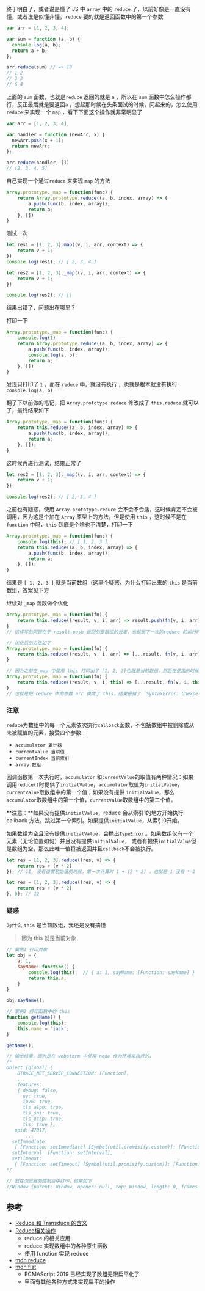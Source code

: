 终于明白了，或者说是懂了 JS 中 `array` 中的 `reduce` 了，以前好像是一直没有懂，或者说是似懂非懂，`reduce` 要的就是返回函数中的第一个参数

```js
var arr = [1, 2, 3, 4];

var sum = function (a, b) {
  console.log(a, b);
  return a + b;
};

arr.reduce(sum) // => 10
// 1 2
// 3 3
// 6 4
```

上面的 `sum` 函数，也就是`reduce` 返回的就是 `a` ，所以在 `sum` 函数中怎么操作都行，反正最后就是要返回`a` ，想起那时候在头条面试的时候，问起来的，怎么使用 `reduce` 来实现一个 `map`  ，看下下面这个操作就非常明显了

```js
var arr = [1, 2, 3, 4];

var handler = function (newArr, x) {
  newArr.push(x + 1);
  return newArr;
};

arr.reduce(handler, [])
// [2, 3, 4, 5]
```

自己实现一个通过`reduce` 来实现 `map` 的方法

```js
Array.prototype._map = function(func) {
    return Array.prototype.reduce((a, b, index, array) => {
        a.push(func(b, index, array));
        return a;
    }, [])
}
```

测试一次

```js
let res1 = [1, 2, 3].map((v, i, arr, context) => {
    return v + 1;
})
console.log(res1); // [ 2, 3, 4 ]

let res2 = [1, 2, 3]._map((v, i, arr, context) => {
    return v + 1;
})

console.log(res2); // []
```

结果出错了，问题出在哪里？

打印一下

```js
Array.prototype._map = function(func) {
    console.log(1)
    return Array.prototype.reduce((a, b, index, array) => {
        a.push(func(b, index, array));
        console.log(a, b);
        return a;
    }, [])
}
```

发现只打印了 `1` ，而在 `reduce` 中，就没有执行 ，也就是根本就没有执行 `console.log(a, b)` 

翻了下以前做的笔记，把 `Array.prototype.reduce` 修改成了 `this.reduce` 就可以了，最终结果如下

```js
Array.prototype._map = function(func) {
    return this.reduce((a, b, index, array) => {
        a.push(func(b, index, array));
        return a;
    }, []);
}
```

这时候再进行测试，结果正常了

```js
let res2 = [1, 2, 3]._map((v, i, arr, context) => {
    return v + 1;
})

console.log(res2); // [ 2, 3, 4 ]
```

之前也有疑惑，使用 `Array.prototype.reduce` 会不会不合适，这时候肯定不会被调用，因为这是个加在 `Array` 原型上的方法，但是使用 `this` ，这时候不是在 `function` 中吗，`this` 到底是个啥也不清楚，打印一下

```js
Array.prototype._map = function(func) {
    console.log(this); // [ 1, 2, 3 ]
    return this.reduce((a, b, index, array) => {
        a.push(func(b, index, array));
        return a;
    }, []);
}
```

结果是 `[ 1, 2, 3 ]` 就是当前数组（这里个疑惑，为什么打印出来的 `this` 是当前数组，答案见下方

继续对 `_map` 函数做个优化

```js
Array.prototype._map = function(fn) {
    return this.reduce((result, v, i, arr) => result.push(fn(v, i, arr)), []);
}
// 这样写的问题在于 result.push 返回的是数组的长度，也就是下一次的reduce 的运行时，会出现 result.push is not a function，因为 Number 没有push 这个方法

// 优化后的方法如下
Array.prototype._map = function(fn) {
    return this.reduce((result, v, i, arr) => [...result, fn(v, i, arr)], []);
}

// 因为之前在_map 中使用 this 打印出了 [1, 2, 3]也就是当前数组，然后在使用的时候，就写成了下面这样
Array.prototype._map = function(fn) {
    return this.reduce((result, v, i, this) => [...result, fn(v, i, this)], []);
}
// 也就是把 reduce 中的参数 arr 换成了 this，结果报错了 `SyntaxError: Unexpected token this` ，才反应过来，reduce 中的参数 `arr` 是个形参，也就是 `reduce` 会把数组放到这个参数中取，如果自己放 this 就会导致出错了
```



### 注意

`reduce`为数组中的每一个元素依次执行`callback`函数，不包括数组中被删除或从未被赋值的元素，接受四个参数：

- `accumulator 累计器`
- `currentValue 当前值`
- `currentIndex 当前索引`
- `array 数组`

回调函数第一次执行时，`accumulator` 和`currentValue`的取值有两种情况：如果调用`reduce()`时提供了`initialValue`，`accumulator`取值为`initialValue`，`currentValue`取数组中的第一个值；如果没有提供 `initialValue`，那么`accumulator`取数组中的第一个值，`currentValue`取数组中的第二个值。

**注意：**如果没有提供`initialValue`，reduce 会从索引1的地方开始执行 callback 方法，跳过第一个索引。如果提供`initialValue`，从索引0开始。

如果数组为空且没有提供`initialValue`，会抛出[`TypeError`](https://developer.mozilla.org/zh-CN/docs/Web/JavaScript/Reference/Global_Objects/TypeError) 。如果数组仅有一个元素（无论位置如何）并且没有提供`initialValue`， 或者有提供`initialValue`但是数组为空，那么此唯一值将被返回并且`callback`不会被执行。

```js
let res = [1, 2, 3].reduce((res, v) => {
    return res + (v * 2)
}); // 11, 没有设置初始值的时候，第一次计算时 1 + (2 * 2) ，也就是 1 没有 * 2 ，所以结果会是 11

let res = [1, 2, 3].reduce((res, v) => {
    return res + (v * 2)
}, 0); // 12
```

### 疑惑

为什么 `this` 是当前数组，我还是没有搞懂

> 因为 this 就是当前对象

```js
// 案例1 打印对象
let obj = {
    a: 1,
    sayName: function() {
        console.log(this);  // { a: 1, sayName: [Function: sayName] }
        return this.a;
    }
}

obj.sayName(); 

// 案例2 打印函数中的 this
function getName() {
    console.log(this);
    this.name = 'jack';
}

getName();

// 输出结果，因为是在 webstorm 中使用 node 作为环境来执行的，
/*
Object [global] {
    DTRACE_NET_SERVER_CONNECTION: [Function],
    ...
    features:
    { debug: false,
      uv: true,
      ipv6: true,
      tls_alpn: true,
      tls_sni: true,
      tls_ocsp: true,
      tls: true },
   ppid: 47817,
       ...
  setImmediate:
   { [Function: setImmediate] [Symbol(util.promisify.custom)]: [Function] },
  setInterval: [Function: setInterval],
  setTimeout:
   { [Function: setTimeout] [Symbol(util.promisify.custom)]: [Function] } }  
*/

// 放在浏览器的控制台中打印，结果如下
//Window {parent: Window, opener: null, top: Window, length: 0, frames: Window, …}
```





## 参考

- [Reduce 和 Transduce 的含义](http://www.ruanyifeng.com/blog/2017/03/reduce_transduce.html)
- [Reduce相关操作](https://gist.github.com/catchonme/3d3cbd6387bbf633c41a3b6d26a27ec9)
  - reduce 的相关应用
  - reduce 实现数组中的各种原生函数
  - 使用 function 实现 reduce  
- [mdn reduce](https://developer.mozilla.org/zh-CN/docs/Web/JavaScript/Reference/Global_Objects/Array/Reduce)
- [mdn flat](https://developer.mozilla.org/zh-CN/docs/Web/JavaScript/Reference/Global_Objects/Array/flat) 
  - ECMAScript 2019 已经实现了数组无限扁平化了
  - 里面有其他各种方式来实现扁平的操作